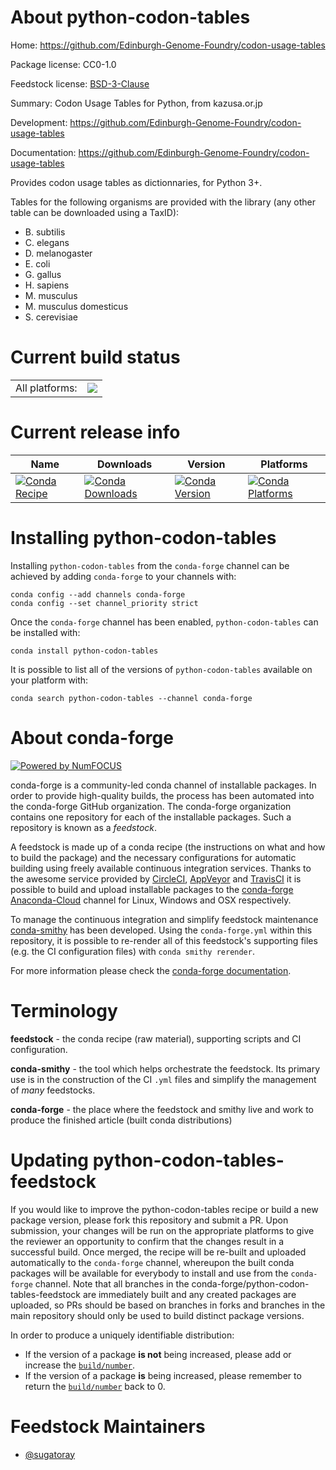 About python-codon-tables
=========================

Home: https://github.com/Edinburgh-Genome-Foundry/codon-usage-tables

Package license: CC0-1.0

Feedstock license: [BSD-3-Clause](https://github.com/conda-forge/python-codon-tables-feedstock/blob/master/LICENSE.txt)

Summary: Codon Usage Tables for Python, from kazusa.or.jp

Development: https://github.com/Edinburgh-Genome-Foundry/codon-usage-tables

Documentation: https://github.com/Edinburgh-Genome-Foundry/codon-usage-tables

Provides codon usage tables as dictionnaries, for Python 3+.

Tables for the following organisms are provided with the
library (any other table can be downloaded using a TaxID):

- B. subtilis
- C. elegans
- D. melanogaster
- E. coli
- G. gallus
- H. sapiens
- M. musculus
- M. musculus domesticus
- S. cerevisiae


Current build status
====================


<table><tr><td>All platforms:</td>
    <td>
      <a href="https://dev.azure.com/conda-forge/feedstock-builds/_build/latest?definitionId=15013&branchName=master">
        <img src="https://dev.azure.com/conda-forge/feedstock-builds/_apis/build/status/python-codon-tables-feedstock?branchName=master">
      </a>
    </td>
  </tr>
</table>

Current release info
====================

| Name | Downloads | Version | Platforms |
| --- | --- | --- | --- |
| [![Conda Recipe](https://img.shields.io/badge/recipe-python--codon--tables-green.svg)](https://anaconda.org/conda-forge/python-codon-tables) | [![Conda Downloads](https://img.shields.io/conda/dn/conda-forge/python-codon-tables.svg)](https://anaconda.org/conda-forge/python-codon-tables) | [![Conda Version](https://img.shields.io/conda/vn/conda-forge/python-codon-tables.svg)](https://anaconda.org/conda-forge/python-codon-tables) | [![Conda Platforms](https://img.shields.io/conda/pn/conda-forge/python-codon-tables.svg)](https://anaconda.org/conda-forge/python-codon-tables) |

Installing python-codon-tables
==============================

Installing `python-codon-tables` from the `conda-forge` channel can be achieved by adding `conda-forge` to your channels with:

```
conda config --add channels conda-forge
conda config --set channel_priority strict
```

Once the `conda-forge` channel has been enabled, `python-codon-tables` can be installed with:

```
conda install python-codon-tables
```

It is possible to list all of the versions of `python-codon-tables` available on your platform with:

```
conda search python-codon-tables --channel conda-forge
```


About conda-forge
=================

[![Powered by
NumFOCUS](https://img.shields.io/badge/powered%20by-NumFOCUS-orange.svg?style=flat&colorA=E1523D&colorB=007D8A)](https://numfocus.org)

conda-forge is a community-led conda channel of installable packages.
In order to provide high-quality builds, the process has been automated into the
conda-forge GitHub organization. The conda-forge organization contains one repository
for each of the installable packages. Such a repository is known as a *feedstock*.

A feedstock is made up of a conda recipe (the instructions on what and how to build
the package) and the necessary configurations for automatic building using freely
available continuous integration services. Thanks to the awesome service provided by
[CircleCI](https://circleci.com/), [AppVeyor](https://www.appveyor.com/)
and [TravisCI](https://travis-ci.com/) it is possible to build and upload installable
packages to the [conda-forge](https://anaconda.org/conda-forge)
[Anaconda-Cloud](https://anaconda.org/) channel for Linux, Windows and OSX respectively.

To manage the continuous integration and simplify feedstock maintenance
[conda-smithy](https://github.com/conda-forge/conda-smithy) has been developed.
Using the ``conda-forge.yml`` within this repository, it is possible to re-render all of
this feedstock's supporting files (e.g. the CI configuration files) with ``conda smithy rerender``.

For more information please check the [conda-forge documentation](https://conda-forge.org/docs/).

Terminology
===========

**feedstock** - the conda recipe (raw material), supporting scripts and CI configuration.

**conda-smithy** - the tool which helps orchestrate the feedstock.
                   Its primary use is in the construction of the CI ``.yml`` files
                   and simplify the management of *many* feedstocks.

**conda-forge** - the place where the feedstock and smithy live and work to
                  produce the finished article (built conda distributions)


Updating python-codon-tables-feedstock
======================================

If you would like to improve the python-codon-tables recipe or build a new
package version, please fork this repository and submit a PR. Upon submission,
your changes will be run on the appropriate platforms to give the reviewer an
opportunity to confirm that the changes result in a successful build. Once
merged, the recipe will be re-built and uploaded automatically to the
`conda-forge` channel, whereupon the built conda packages will be available for
everybody to install and use from the `conda-forge` channel.
Note that all branches in the conda-forge/python-codon-tables-feedstock are
immediately built and any created packages are uploaded, so PRs should be based
on branches in forks and branches in the main repository should only be used to
build distinct package versions.

In order to produce a uniquely identifiable distribution:
 * If the version of a package **is not** being increased, please add or increase
   the [``build/number``](https://docs.conda.io/projects/conda-build/en/latest/resources/define-metadata.html#build-number-and-string).
 * If the version of a package **is** being increased, please remember to return
   the [``build/number``](https://docs.conda.io/projects/conda-build/en/latest/resources/define-metadata.html#build-number-and-string)
   back to 0.

Feedstock Maintainers
=====================

* [@sugatoray](https://github.com/sugatoray/)

